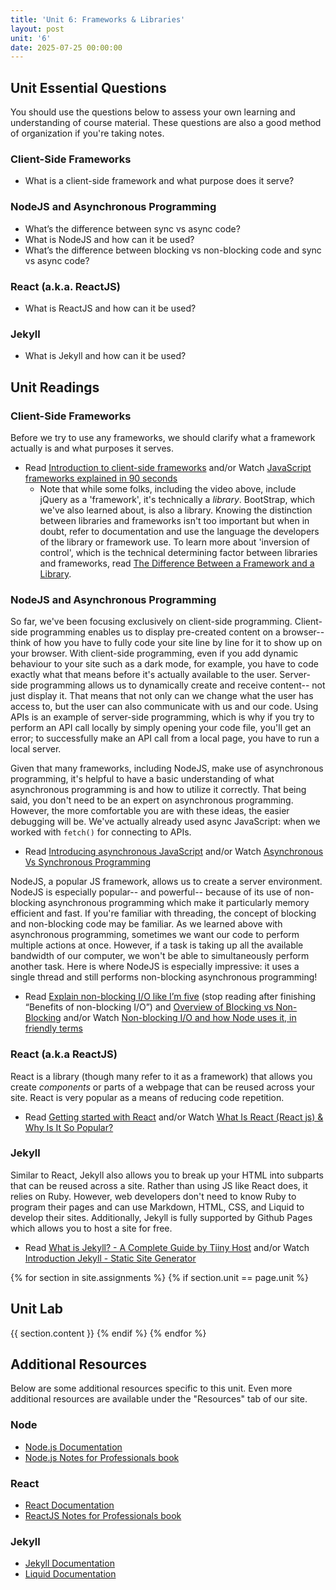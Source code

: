 ```yaml
---
title: 'Unit 6: Frameworks & Libraries'
layout: post
unit: '6'
date: 2025-07-25 00:00:00
---
```


## Unit Essential Questions
You should use the questions below to assess your own learning and understanding of course material. These questions are also a good method of organization if you're taking notes.

### Client-Side Frameworks
- What is a client-side framework and what purpose does it serve?

### NodeJS and Asynchronous Programming
- What’s the difference between sync vs async code?
- What is NodeJS and how can it be used?
- What’s the difference between blocking vs non-blocking code and sync vs async code?

### React (a.k.a. ReactJS)
- What is ReactJS and how can it be used?

### Jekyll
- What is Jekyll and how can it be used?

## Unit Readings
### Client-Side Frameworks
Before we try to use any frameworks, we should clarify what a framework actually is and what purposes it serves.
- Read [Introduction to client-side frameworks](https://developer.mozilla.org/en-US/docs/Learn/Tools_and_testing/Client-side_JavaScript_frameworks/Introduction) and/or Watch [JavaScript frameworks explained in 90 seconds](https://www.youtube.com/watch?v=VbvMJUpY0a4)
	- Note that while some folks, including the video above, include jQuery as a 'framework', it's technically a *library*. BootStrap, which we've also learned about, is also a library. Knowing the distinction between libraries and frameworks isn't too important but when in doubt, refer to documentation and use the language the developers of the library or framework use. To learn more about 'inversion of control', which is the technical determining factor between libraries and frameworks, read [The Difference Between a Framework and a Library](https://www.freecodecamp.org/news/the-difference-between-a-framework-and-a-library-bd133054023f/).

### NodeJS and Asynchronous Programming
So far, we've been focusing exclusively on client-side programming. Client-side programming enables us to display pre-created content on a browser-- think of how you have to fully code your site line by line for it to show up on your browser. With client-side programming, even if you add dynamic behaviour to your site such as a dark mode, for example, you have to code exactly what that means before it's actually available to the user. Server-side programming allows us to dynamically create and receive content-- not just display it. That means that not only can we change what the user has access to, but the user can also communicate with us and our code. Using APIs is an example of server-side programming, which is why if you try to perform an API call locally by simply opening your code file, you'll get an error; to successfully make an API call from a local page, you have to run a local server. 

Given that many frameworks, including NodeJS, make use of asynchronous programming, it's helpful to have a basic understanding of what asynchronous programming is and how to utilize it correctly. That being said, you don't need to be an expert on asynchronous programming. However, the more comfortable you are with these ideas, the easier debugging will be. We've actually already used async JavaScript: when we worked with `fetch()` for connecting to APIs.
- Read [Introducing asynchronous JavaScript](https://developer.mozilla.org/en-US/docs/Learn/JavaScript/Asynchronous/Introducing) and/or Watch [Asynchronous Vs Synchronous Programming](https://www.youtube.com/watch?v=Kpn2ajSa92c)

NodeJS, a popular JS framework, allows us to create a server environment. NodeJS is especially popular-- and powerful-- because of its use of non-blocking asynchronous programming which make it particularly memory efficient and fast. If you're familiar with threading, the concept of blocking and non-blocking code may be familiar. As we learned above with asynchronous programming, sometimes we want our code to perform multiple actions at once. However, if a task is taking up all the available bandwidth of our computer, we won't be able to simultaneously perform another task. Here is where NodeJS is especially impressive: it uses a single thread and still performs non-blocking asynchronous programming!
- Read [Explain non-blocking I/O like I’m five](https://blog.codecentric.de/en/2019/04/explain-non-blocking-i-o-like-im-five/) (stop reading after finishing “Benefits of non-blocking I/O”) and [Overview of Blocking vs Non-Blocking](https://nodejs.org/en/docs/guides/blocking-vs-non-blocking/) and/or Watch [Non-blocking I/O and how Node uses it, in friendly terms](https://www.youtube.com/watch?v=wB9tIg209-8)

### React (a.k.a ReactJS)
React is a library (though many refer to it as a framework) that allows you create *components* or parts of a webpage that can be reused across your site. React is very popular as a means of reducing code repetition.
- Read [Getting started with React](https://developer.mozilla.org/en-US/docs/Learn/Tools_and_testing/Client-side_JavaScript_frameworks/React_getting_started) and/or Watch [What Is React (React js) & Why Is It So Popular?](https://www.youtube.com/watch?v=N3AkSS5hXMA)

### Jekyll
Similar to React, Jekyll also allows you to break up your HTML into subparts that can be reused across a site. Rather than using JS like React does, it relies on Ruby. However, web developers don't need to know Ruby to program their pages and can use Markdown, HTML, CSS, and Liquid to develop their sites. Additionally, Jekyll is fully supported by Github Pages which allows you to host a site for free. 
- Read [What is Jekyll? - A Complete Guide by Tiiny Host](https://tiiny.host/blog/what-is-jekyll-a-complete-guide-by-tiiny-host/) and/or Watch [Introduction Jekyll - Static Site Generator](https://www.youtube.com/watch?v=T1itpPvFWHI)

{% for section in site.assignments %}
{% if section.unit == page.unit %}
## Unit Lab
{{ section.content }}
{% endif %}
{% endfor %}

## Additional Resources
Below are some additional resources specific to this unit. Even more additional resources are available under the "Resources" tab of our site.

### Node
- [Node.js Documentation](https://nodejs.org/api/)
- [Node.js Notes for Professionals book](https://books.goalkicker.com/NodeJSBook/)

### React
- [React Documentation](https://react.dev/learn)
- [ReactJS Notes for Professionals book](https://books.goalkicker.com/ReactJSBook/)

### Jekyll
- [Jekyll Documentation](https://jekyllrb.com/docs/)
- [Liquid Documentation](https://shopify.github.io/liquid/)

<!-- FEEDBACK
Everything worked well. However more examples with various libraries would be great.

. I felt that a weakness of this unit was the lack of clarity in instructions. I was not entirely sure how in-depth I should be going into when recording the video going over my project and was also unsure of what counts as showing our setup and installation. I think more clear guidelines for the submission would've been more helpful.

For weakness, I think I had some initial setup challenges, such as resolving dependency issues or configuring the development environment. Maybe more detailed setup instructions or troubleshooting tips can help.

Regarding weaknesses, I think it would be helpful to have some demos or optional exercises for different libraries, as most of them are new to me.


I loved the flexibility with the frameworks and libraries, but the videos I watched for React only really scratched the surface of what I was looking for. That was probably for the better so I could go and learn a lot more about React, but I was really reliant on outside sources.
	I only posted very introductory videos but the channels I choose videos from have more in-depth videos so that's a great place to start!

I thought this unit was helpful and allowed room for exploration. I think the lab could have been more structured as I felt it didn’t exactly necessitate the thorough usage and implementation of the frameworks. 

I really enjoyed the tutorial videos for NodeJS, they really helped me implement NodeJS with my website. I didn't find the videos on ReactJS to be as helpful and had to find other videos and tutorials.

I wish there had been more information on how to install Node.js, but overall, the workload was manageable.

I found the unit as a well-rounded introduction to essential frameworks and libraries, covering both client-side and server-side technologies, which is crucial for full-stack development (something I didn't find in other classes at Northwestern). Moreover, the inclusion of readings, videos, and tutorials caters to different learning styles and provides multiple avenues for understanding complex concepts. However, the unit covers a lot of ground, which might be overwhelming for beginners. In my opinion, it needs to be broken down into more digestible parts or focus on fewer topics in more depth. 

I think a support video can be useful for students. This support video could be for React because its the most popular framework. The video could be a walkthrough implementing an example feature on a website. Students could then gain inspiration or learn how to implement their own features based on this example.

Weakness: I would've appreciated more text resources on React.

Live demo of installation or direct links to installation demo would be helpful

Some of the material, especially around asynchronous programming, could have been explained in more depth for those who are newer to the concepts.

I think that resources could've been more informative on how to download and use the frameworks. I tried with both Jekyll and React, and I couldn't find information on the resources given on how to properly install or operate them. I had to ask friends for help. 

1. More practical assignments would’ve been appreciated. The links are helpful, but i do learn a bit less.

2. I think picking a framework and going more in-depth on it would’ve been helpful. The links to all the different frameworks felt a bit overwhelming.

What made it initially confusing to me was that we could just choose whatever library we wanted and I didn't know what to pick or why to pick it but again, with some research it was fine.
	idea: add a comparison table or a TLDR of "if you want to do X, Y might be a good fit"

I usually like the lecture walk throughs, but we did not have a specific lecture walk through this unit.

I really liked the explanations given to all the topics of the lab, not just from the linked resources, but also the in-lab paragraphs, such as the one for NodeJS and Asynchronous Programming. Another strength was the variety of libraries and frameworks that were mentioned, as well as the tutorials for some of the main ones. Can't think of a weakness,

One thing that could improve is maybe learning about frameworks and libraries early - a lot of them have cool applications that would've been nice to take into consideration earlier.

I think maybe starting to work on these frameworks and libraries last week would have been a good idea? Because this was kind of a lot of information to process in a week. That being said, I found all of the supplementary videos provided by the professor to be super helpful. I really loved how she broke it down that way, as opposed to making one long lecture video

Weaknesses - wish there was more walk through on how to integrate react/next with an already created html repo because the tutorials emphasized "create react app"

I really enjoyed this unit, because I think it gave us a lot of freedom to implement what we thought to be most helpful for our sites. However, I think a little more direction could have been nice, as I know that some of these tools are more industry standard than others, and even if they wouldn't necessarily be our top choice for our personal sites, could still be worth practicing. 

I feel better tutorials could have been given for going from HTML and CSS to a framework

I wish we had the option to scrap and restart our website designs For example, mid-way through the unit labs, I wanted to do a personal portfolio instead, but there wasn't enough time in the week for me to restructure my entire website. If I had known from the beginning that the website we were developing was going to be used throughout the entire quarter, I would've thought more carefully about what kind of website I wanted to create. 

I had to spend a lot of time learning what each of the libraries/frameworks could be used for. For instance, I was not initially familiar with Jekyll.

The unit readings and videos given this week did a good job explaining to me the chosen frameworks and libraries. However, it took me a while to figure out how I was suppose to implement them to my website.

One thing that worked well for this unit is the detailed notes that came before each of the unit readings. They provided somewhat of a brief overview that allowed me to anticipate the content and identify key points to focus on. This really helped me to better understand the content and material from the readings. One thing from this unit that can be improved upon is that many of the provided materials such as the React support videos and the Express Handlebars playlist show examples using old/outdated versions or nonexistent platforms such as the Glitch React Start Kit. This made it difficult for me to follow along with those videos as I was doing my unit lab. It would be nice if in later units the materials can be reviewed to ensure they discuss and show examples on existing and recent versions before being posted on the course page.
	I spend a lot of time going through videos to find appropriate ones and unfortunately, sometimes the ones that have the best explanations are a bit outdated.

I had a little difficulty following along with the Node.js demos because of the lack of contrast on the page. I ended up using express and following along with those demos which worked better. But overall thought the demos did a good job of walking us through how to setup. I also thought the NodeJS notes for professionals pdf was helpful.

I like the reading of explaining non-blocking I/O like I am five, it is really vivid and helps me to pick this up quickly. I also know more useful libraries/framworks by reading through the unit reading. It was good overall but could be better if we have more step by step guides for integrating curret code into React.

I think more explanation within the module or a video from the instrucotr could've been helpful.

IDEAS:
	- It's difficult finding the right balance between throwing y'all into the deep end and making sure you all know how to swim!
	- detail importance about learning to do research and follow documentation to implement specific featues and do downloads and installs
-->
